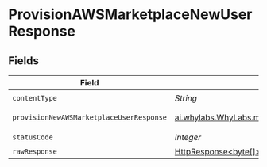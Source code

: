 # ProvisionAWSMarketplaceNewUserResponse


## Fields

| Field                                                                                                                                    | Type                                                                                                                                     | Required                                                                                                                                 | Description                                                                                                                              |
| ---------------------------------------------------------------------------------------------------------------------------------------- | ---------------------------------------------------------------------------------------------------------------------------------------- | ---------------------------------------------------------------------------------------------------------------------------------------- | ---------------------------------------------------------------------------------------------------------------------------------------- |
| `contentType`                                                                                                                            | *String*                                                                                                                                 | :heavy_check_mark:                                                                                                                       | N/A                                                                                                                                      |
| `provisionNewAWSMarketplaceUserResponse`                                                                                                 | [ai.whylabs.WhyLabs.models.shared.ProvisionNewAWSMarketplaceUserResponse](../../models/shared/ProvisionNewAWSMarketplaceUserResponse.md) | :heavy_minus_sign:                                                                                                                       | ProvisionAWSMarketplaceNewUser default response                                                                                          |
| `statusCode`                                                                                                                             | *Integer*                                                                                                                                | :heavy_check_mark:                                                                                                                       | N/A                                                                                                                                      |
| `rawResponse`                                                                                                                            | [HttpResponse<byte[]>](https://docs.oracle.com/en/java/javase/11/docs/api/java.net.http/java/net/http/HttpResponse.html)                 | :heavy_minus_sign:                                                                                                                       | N/A                                                                                                                                      |